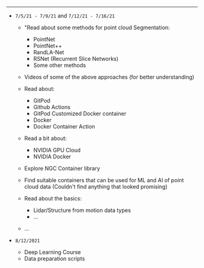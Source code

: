 <hr>

- `7/5/21 - 7/9/21` and `7/12/21 - 7/16/21`
    - "Read about some methods for point cloud Segmentation:
        - PointNet
        - PointNet++
        - RandLA-Net
        - RSNet (Recurrent Slice Networks)
        - Some other methods 

    - Videos of some of the above approaches (for better understanding)

    - Read about:
        - GitPod
        - Github Actions
        - GitPod Customized Docker container
        - Docker
        - Docker Container Action

    - Read a bit about:
        - NVIDIA GPU Cloud
        - NVIDIA Docker

    - Explore NGC Container library
    - Find suitable containers that can be used for ML and AI of point cloud data (Couldn't find anything that looked promising)

    - Read about the basics:
        - Lidar/Structure from motion data types
        - ...

    - ...
	
	

- `8/12/2021`
    - Deep Learning Course
    - Data preparation scripts
